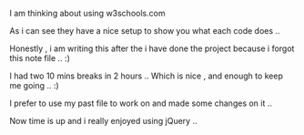 I am thinking about using w3schools.com

As i can see they have a nice setup to show you what each code does ..

Honestly , i am writing this after the i have done the project because i forgot this note file .. :)

I had two 10 mins breaks in 2 hours .. Which is nice , and enough to keep me going .. :)

I prefer to use my past file to work on and made some changes on it ..


Now time is up and i really enjoyed using jQuery ..

 
